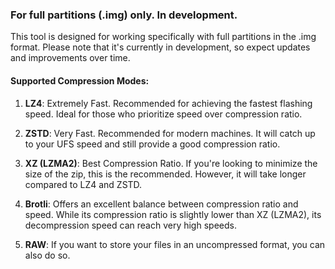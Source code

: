 ### For full partitions (.img) only. In development.

This tool is designed for working specifically with full partitions in the .img format. Please note that it's currently in development, so expect updates and improvements over time.

#### Supported Compression Modes:

1. **LZ4**: Extremely Fast. Recommended for achieving the fastest flashing speed. Ideal for those who prioritize speed over compression ratio.

2. **ZSTD**: Very Fast. Recommended for modern machines. It will catch up to your UFS speed and still provide a good compression ratio.

3. **XZ (LZMA2)**: Best Compression Ratio. If you're looking to minimize the size of the zip, this is the recommended. However, it will take longer compared to LZ4 and ZSTD.

4. **Brotli**: Offers an excellent balance between compression ratio and speed. While its compression ratio is slightly lower than XZ (LZMA2), its decompression speed can reach very high speeds.

5. **RAW**: If you want to store your files in an uncompressed format, you can also do so.
